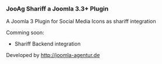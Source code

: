 <h3>JooAg Shariff a Joomla 3.3+ Plugin</h3>

A Joomla 3 Plugin for Social Media Icons as shariff integration

Comming soon:
<ul>
<li>Shariff Backend integration</li>
</ul>

Developed by http://joomla-agentur.de
